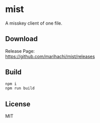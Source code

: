 # mist
A misskey client of one file.

## Download
Release Page:  
https://github.com/marihachi/mist/releases

## Build
```sh
npm i
npm run build
```

## License
MIT
